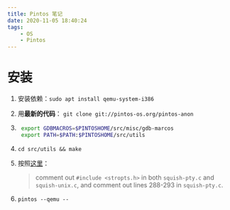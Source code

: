 ```yaml
---
title: Pintos 笔记
date: 2020-11-05 18:40:24
tags:
	- OS 
	- Pintos
---
```


# 安装

1. 安装依赖：`sudo apt install qemu-system-i386`

2. 用**最新的代码**： `git clone git://pintos-os.org/pintos-anon`

3. ```bash
    export GDBMACROS=$PINTOSHOME/src/misc/gdb-marcos
    export PATH=$PATH:$PINTOSHOME/src/utils
    ```

4. `cd src/utils && make`

5. 按照[这里](http://courses.mpi-sws.org/os-ss13/assignments/pintos/pintos_12.html)： 

    > comment out `#include <stropts.h>` in both `squish-pty.c` and `squish-unix.c`, and comment out lines 288-293 in `squish-pty.c`.

6. `pintos --qemu --`



​	